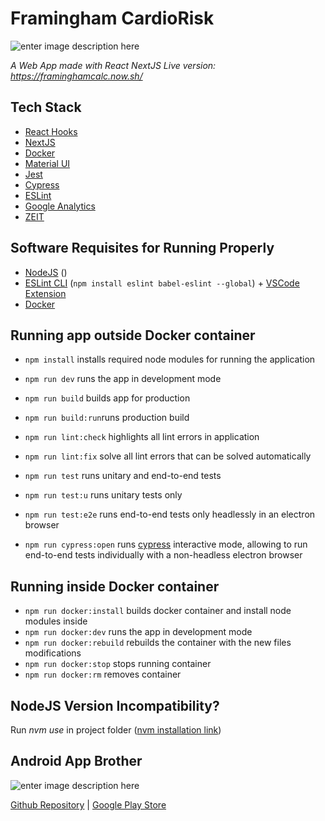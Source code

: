# Framingham CardioRisk
![enter image description here](https://i.imgur.com/VPkYo89.png)

*A Web App made with React NextJS*
*Live version: https://framinghamcalc.now.sh/*

## Tech Stack

 - [React Hooks](https://reactjs.org/docs/hooks-intro.html)
 - [NextJS](https://nextjs.org/)
 - [Docker](https://www.docker.com/)
 - [Material UI](https://material-ui.com/)
 - [Jest](https://jestjs.io/)
 - [Cypress](https://www.cypress.io/)
 - [ESLint](https://eslint.org/)
 - [Google Analytics](https://github.com/react-ga/react-ga)
 - [ZEIT](https://zeit.co/)

## Software Requisites for Running Properly

 - [NodeJS](https://nodejs.org/en/download/current/) ()
 - [ESLint CLI](https://eslint.org/docs/user-guide/command-line-interface)  (`npm install eslint babel-eslint --global`) + [VSCode Extension](https://marketplace.visualstudio.com/items?itemName=dbaeumer.vscode-eslint)
 -  [Docker](https://docs.docker.com/install/)

## Running app outside Docker container

 - `npm install` installs required node modules for running the application
 - `npm run dev` runs the app in development mode
 
 - `npm run build` builds app for production 
 - `npm run build:run`runs production build    
 - `npm run lint:check` highlights all lint errors in application    
 - `npm run lint:fix` solve all lint errors that can be solved automatically    
 - `npm run test` runs unitary and end-to-end tests
 - `npm run test:u` runs unitary tests only
 - `npm run test:e2e` runs end-to-end tests only headlessly in an electron browser
 - `npm run cypress:open` runs [cypress](https://www.cypress.io/) interactive mode, allowing to run end-to-end tests individually with a non-headless electron browser

## Running inside Docker container

 - `npm run docker:install` builds docker container and install node modules inside 
 - `npm run docker:dev` runs the app in development mode
 - `npm run docker:rebuild` rebuilds the container with the new files   
   modifications
 - `npm run docker:stop` stops running container
 - `npm run docker:rm` removes container

## NodeJS Version Incompatibility?
Run *nvm use* in project folder ([nvm installation link](https://github.com/nvm-sh/nvm))

## Android App Brother 
![enter image description here](https://i.imgur.com/8Gm6fK5.png)

[Github Repository](https://github.com/gemanepa/framingham-android) | [Google Play Store](https://play.google.com/store/apps/details?id=com.gemanepa.framingham)
